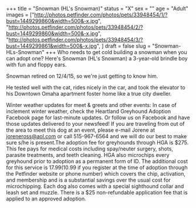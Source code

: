 +++
title = "Snowman (HL's Snowman)"
status = "X"
sex = ""
age = "Adult"
images = ["http://photos.petfinder.com/photos/pets/33948454/1/?bust=1449299860&width=500&-x.jpg",
"http://photos.petfinder.com/photos/pets/33948454/2/?bust=1449299860&width=500&-x.jpg",
"http://photos.petfinder.com/photos/pets/33948454/3/?bust=1449299861&width=500&-x.jpg",
]
draft = false
slug = "Snowman-HLs-Snowman"
+++
Who needs to get cold building a snowman when you can adopt one? Here's Snowman (HL's Snowman) a 3-year-old brindle boy with fun and floppy ears.

Snowman retired on 12/4/15, so we're just getting to know him.

He tested well with the cat, rides nicely in the car, and took the elevator to his Downtown Omaha apartment foster home like a true city dweller.


Winter weather updates for meet & greets and other events: In case of inclement winter weather, check the Heartland Greyhound Adoption Facebook page for last-minute updates. Or follow us on Facebook and have those updates delivered to your newsfeed!
If you are traveling from out of the area to meet this dog at an event, please e-mail Jorene at joreneross@aol.com or call 515-967-6564 and we will do our best to make sure s/he is present.The adoption fee for greyhounds through HGA is $275. This fee pays for medical costs including spay/neuter surgery, shots, parasite treatments, and teeth cleaning. HGA also microchips every greyhound prior to adoption as a permanent form of ID. The additional cost for this service is $17.99 ($10.99 if you register at the time of adoption through the Petfinder website or phone number) which covers the chip, activation, and membership and is a substantial savings over the usual cost for microchipping. Each dog also comes with a special sighthound collar and leash set and muzzle. There is a $25 non-refundable application fee that is applied to an approved adoption.

